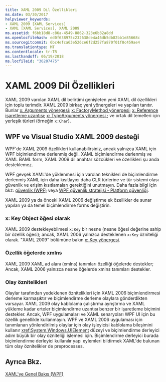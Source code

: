 ```yaml
---
title: XAML 2009 Dil Özellikleri
ms.date: 03/30/2017
helpviewer_keywords:
- XAML 2009 [XAML Services]
- XAML [XAML Services], XAML 2009
ms.assetid: f6bb18d8-c86a-4549-8862-323e6b32a8dd
ms.openlocfilehash: ed0f638975c232638de4a46db5db82bb1e85668c
ms.sourcegitcommit: 6bc4efca63e526ce6f2d257fa870f01f8c459ae4
ms.translationtype: MT
ms.contentlocale: tr-TR
ms.lasthandoff: 06/19/2018
ms.locfileid: "36207475"
---
```

# <a name="xaml-2009-language-features"></a>XAML 2009 Dil Özellikleri
XAML 2009 varolan XAML dil belirtimi genişleten yeni XAML dil özellikleri için toplu terimdir. XAML 2009 birkaç yeni yönergeleri ve yapıları tanıtır. Bunlar [x: Arguments yönergesi](../../../docs/framework/xaml-services/x-arguments-directive.md); [x: FactoryMethod yönergesi](../../../docs/framework/xaml-services/x-factorymethod-directive.md); [x: Reference işaretleme uzantısı](../../../docs/framework/xaml-services/x-reference-markup-extension.md); [x: TypeArguments yönergesi ](../../../docs/framework/xaml-services/x-typearguments-directive.md); ve ortak dil temelleri için yerleşik türleri (örneğin `x:Char`).  
  
<a name="xaml_2009_support_in_wpf_and_visual_studio"></a>   
## <a name="xaml-2009-support-in-wpf-and-visual-studio"></a>WPF ve Visual Studio XAML 2009 desteği  
 WPF'de XAML 2009 özellikleri kullanabilirsiniz, ancak yalnızca XAML için WPF biçimlendirme derlenmiş değil. XAML biçimlendirme derlenmiş ve XAML BAML form, XAML 2009 dil anahtar sözcükleri ve özellikleri şu anda desteklemez.  
  
 WPF gevşek XAML'de yüklenmesi için varolan teknikleri de biçimlendirme derlenmiş XAML için daha kısıtlayıcı daha CLR türlerine ve tür sistemi olası güvenlik ve erişim kısıtlamaları gerektiğini unutmayın. Daha fazla bilgi için bkz: [güvenlik (WPF)](../../../docs/framework/wpf/security-wpf.md) veya [WPF güvenlik stratejisi - Platform güvenliği](../../../docs/framework/wpf/wpf-security-strategy-platform-security.md).  
  
 XAML 2009 ya da önceki XAML 2006 değiştirme ek özellikler de sunar yapıları ya da temel biçimlendirme forms değiştirin.  
  
### <a name="xkey-as-an-object-element"></a>x: Key Object öğesi olarak  
 XAML 2009 destekleyebilmesi `x:Key` bir nesne (nesne öğesi değerine sahip bir özellik öğesi); ancak, XAML 2006 yalnızca desteklenen `x:Key` özniteliği olarak. "XAML 2009" bölümüne bakın [x: Key yönergesi](../../../docs/framework/xaml-services/x-key-directive.md).  
  
### <a name="xmlns-on-property-elements"></a>Özellik öğelerde xmlns  
 XAML 2009 XAML ad alanı (xmlns) tanımları özelliği öğelerde destekler; Ancak, XAML 2006 yalnızca nesne öğelerde xmlns tanımları destekler.  
  
### <a name="event-attributes"></a>Olay öznitelikleri  
 Olaylar tarafından yedeklenen öznitelikleri için XAML 2006 biçimlendirmesi derleme karmaşıktır ve biçimlendirme derleme olaylara gönderdikten varsayar. XAML 2009 olay kablolama çalıştırma ayrıştırma ve XAML yükleme kadar erteler biçimlendirme uzantısı benzer bir işaretleme biçimini destekler. Ancak, WPF uygulamaları ve XAML senaryoları WPF UI için bu özellik genellikle kullanmayın. WPF ve XAML 2006 uygulaması için tanımlanan yönlendirilmiş olaylar için olay işleyicisi kablolama bileşimini kullanır <xref:System.Windows.UIElement> düzeyi ve biçimlendirme derleyici adım büyük bir olay özniteliği işlemesi için. Biçimlendirme derleyici burada biçimlendirme derleyici kullanılır yapı eylemleri bildirmek XAML'de bulunan tüm olay öznitelikler de preprocesses.  
  
## <a name="see-also"></a>Ayrıca Bkz.  
 [XAML'ye Genel Bakış (WPF)](../../../docs/framework/wpf/advanced/xaml-overview-wpf.md)
